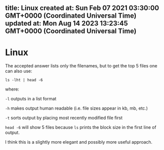 
title: Linux 
created at: Sun Feb 07 2021 03:30:00 GMT+0000 (Coordinated Universal Time)
updated at: Mon Aug 14 2023 13:23:45 GMT+0000 (Coordinated Universal Time)
---

# Linux

The accepted answer lists only the filenames, but to get the top 5 files one can also use:

`ls -lht | head -6`

where:

`-l` outputs in a list format

`-h` makes output human readable (i.e. file sizes appear in kb, mb, etc.)

`-t` sorts output by placing most recently modified file first

`head -6` will show 5 files because `ls` prints the block size in the first line of output.

I think this is a slightly more elegant and possibly more useful approach.

          